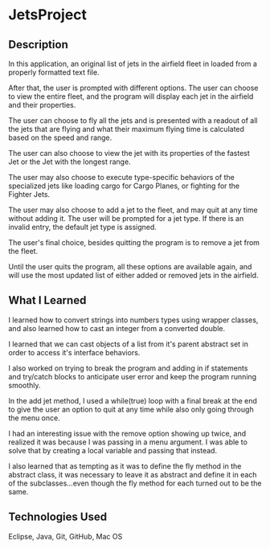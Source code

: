 # JetsProject

## Description
In this application, an original list of jets in the airfield fleet in loaded from a 
properly formatted text file.

After that, the user is prompted with different options. 
The user can choose to view the entire fleet, and the program will display each jet
in the airfield and their properties.

The user can choose to fly all the jets and is presented with a readout of all the jets
that are flying and what their maximum flying time is calculated based on the speed and range.

The user can also choose to view the jet with its properties of the fastest Jet or the Jet with
the longest range.

The user may also choose to execute type-specific behaviors of the specialized jets like loading
cargo for Cargo Planes, or fighting for the Fighter Jets.

The user may also choose to add a jet to the fleet, and may quit at any time without adding it.
The user will be prompted for a jet type. If there is an invalid entry, 
the default jet type is assigned.

The user's final choice, besides quitting the program is to remove a jet from the fleet.

Until the user quits the program, all these options are available again, and will
use the most updated list of either added or removed jets in the airfield.


## What I Learned
I learned how to convert strings into numbers types using wrapper classes, 
and also learned how to cast an integer from a converted double.

I learned that we can cast objects of a list from it's parent abstract set in order to 
access it's interface behaviors.

I also worked on trying to break the program and adding in if statements and try/catch blocks 
to anticipate user error and keep the program running smoothly.

In the add jet method, I used a while(true) loop with a final break at the end to give the
user an option to quit at any time while also only going through the menu once.

I had an interesting issue with the remove option showing up twice, and realized it was
because I was passing in a menu argument. I was able to solve that by creating a local
variable and passing that instead.

I also learned that as tempting as it was to define the fly method in the abstract class, 
it was necessary to leave it as abstract and define it in each of the subclasses...even though
the fly method for each turned out to be the same.

## Technologies Used
Eclipse, Java, Git, GitHub, Mac OS
